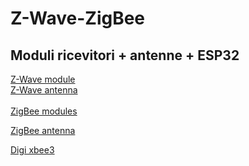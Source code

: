 # Z-Wave-ZigBee

## Moduli ricevitori + antenne + ESP32

[Z-Wave module](https://www.mouser.it/ProductDetail/Silicon-Labs/ZM5202AE-CME3R?qs=sGAEpiMZZMuIes%252BYBRf57SFEJXj9E9gZnl63osAMjFjumFpv%2Fx9dNA%3D%3D)\
[Z-Wave antenna](https://www.mouser.it/Search/Refine?Keyword=Z-wave+antenna)\
\
[ZigBee modules](https://www.mouser.it/Embedded-Solutions/Wireless-RF-Modules/Zigbee-Modules-802154/_/N-6l7r4?Keyword=Zigbee&FS=True&OrgTerm=zigbee)

[ZigBee antenna](https://www.mouser.it/Passive-Components/Antennas/_/N-8w0fa?Keyword=Zigbee&FS=True&OrgTerm=zigbee)

[Digi xbee3](https://www.digikey.it/product-detail/it/digi-international/XB3-24Z8UM-J/602-2128-ND/7688709?utm_adgroup=RF+Transceiver+Modules&utm_source=google&utm_medium=cpc&utm_campaign=Shopping_RF%2FIF%20and%20RFID_NEW&utm_term=&productid=7688709&gclid=Cj0KCQjwj7v0BRDOARIsAGh37iqCNVe_6ygOy7pM3hZOmoXkPNO0tKDcPAM8U3zOCO283m9QhGx6yLsaAncvEALw_wcB)
